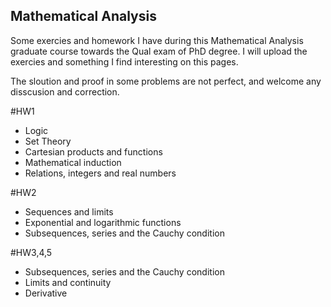 ## Mathematical Analysis

Some exercies and homework I have during this Mathematical Analysis graduate course towards the Qual exam of PhD degree. I will upload the exercies and something I find interesting on this pages.

The sloution and proof in some problems are not perfect, and welcome any disscusion and correction.

#HW1
- Logic
- Set Theory
- Cartesian products and functions
- Mathematical induction
- Relations, integers and real numbers

#HW2
- Sequences and limits
- Exponential and logarithmic functions
- Subsequences, series and the Cauchy condition

#HW3,4,5
- Subsequences, series and the Cauchy condition
- Limits and continuity
- Derivative
